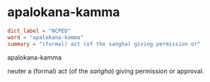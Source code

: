 # apalokana-kamma

``` toml
dict_label = "NCPED"
word = "apalokana-kamma"
summary = "(formal) act (of the saṅgha) giving permission or"
```

apalokana\-kamma

neuter a (formal) act (of the *saṅgha*) giving permission or approval.

